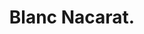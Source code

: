 ---
layout: home
title: Blanc Nacarat.
landing-title: 'Blanc Nacarat.'
description: 'Blanc Nacarat Collectif <br> Label & Collectif artistique'
lang: fr
lang-ref: home
nav-menu: true
image: null
author: null
sitemap: true
---